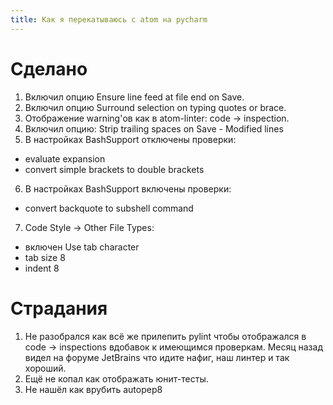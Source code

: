 ```yaml
---
title: Как я перекатываюсь с atom на pycharm
---
```


# Сделано

1. Включил опцию Ensure line feed at file end on Save.
2. Включил опцию Surround selection on typing quotes or brace.
3. Отображение warning'ов как в atom-linter: code -> inspection.
4. Включил опцию: Strip trailing spaces on Save - Modified lines
5. В настройках BashSupport отключены проверки:
  - evaluate expansion
  - convert simple brackets to double brackets
6. В настройках BashSupport включены проверки:
  - convert backquote to subshell command
7. Code Style -> Other File Types:
  - включен Use tab character
  - tab size 8
  - indent 8

# Страдания

1. Не разобрался как всё же прилепить pylint чтобы отображался в code -> inspections вдобавок к имеющимся проверкам. Месяц назад видел на форуме JetBrains что идите нафиг, наш линтер и так хороший.
2. Ещё не копал как отображать юнит-тесты.
3. Не нашёл как врубить autopep8
